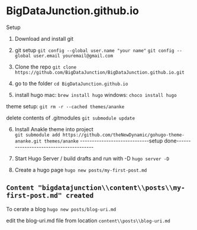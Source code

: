 # BigDataJunction.github.io
Setup 

1. Download and install git 
2. git setup 
```git config --global user.name "your name"```
```git config --global user.email youremail@gmail.com```

3. Clone the repo
```git clone https://github.com/BigDataJunction/BigDataJunction.github.io.git```

4. go to the folder 
```cd BigDataJunction.github.io```
5. install  hugo 
    mac:
    ```brew install hugo```
    windows:
    ```choco install hugo```

theme setup:
```git rm -r --cached themes/ananke```
<!-- ```rm -rf themes/ananke``` -->
delete contents of .gitmodules 
```git submodule update```

6. Install Anakle theme into project  
```git submodule add https://github.com/theNewDynamic/gohugo-theme-ananke.git themes/ananke```
-----------------------------setup done---------------------------------------
6. Start Hugo Server / build drafts and run with -D
```hugo server -D```

7. Create a hugo page 
```hugo new posts/my-first-post.md```

```Content "bigdatajunction\\content\\posts\\my-first-post.md" created```
-----------------------------------------------------------------------------
To cerate a blog 
```hugo new posts/blog-uri.md```

edit the blog-uri.md file from location 
```content\\posts\\blog-uri.md```

